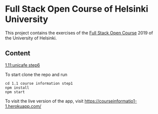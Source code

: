 
# Full Stack Open Course of Helsinki University

This project contains the exercises of the [Full Stack Open Course](https://fullstackopen.com/en/) 2019 of the University of Helsinki.

## Content
 [ 1.11:unicafe step6](https://github.com/sajjadtaghilou/full-stack-helsinki/tree/master/PART%201/1.11%20unicafe%20step6)

To start clone the repo and run
```
cd 1.1 course information step1
npm install
npm start
```
To visit the live version of the app, visit https://courseinformatio1-1.herokuapp.com/
